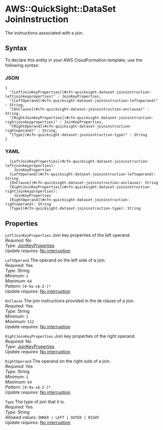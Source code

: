 # AWS::QuickSight::DataSet JoinInstruction<a name="aws-properties-quicksight-dataset-joininstruction"></a>

The instructions associated with a join\. 

## Syntax<a name="aws-properties-quicksight-dataset-joininstruction-syntax"></a>

To declare this entity in your AWS CloudFormation template, use the following syntax:

### JSON<a name="aws-properties-quicksight-dataset-joininstruction-syntax.json"></a>

```
{
  "[LeftJoinKeyProperties](#cfn-quicksight-dataset-joininstruction-leftjoinkeyproperties)" : JoinKeyProperties,
  "[LeftOperand](#cfn-quicksight-dataset-joininstruction-leftoperand)" : String,
  "[OnClause](#cfn-quicksight-dataset-joininstruction-onclause)" : String,
  "[RightJoinKeyProperties](#cfn-quicksight-dataset-joininstruction-rightjoinkeyproperties)" : JoinKeyProperties,
  "[RightOperand](#cfn-quicksight-dataset-joininstruction-rightoperand)" : String,
  "[Type](#cfn-quicksight-dataset-joininstruction-type)" : String
}
```

### YAML<a name="aws-properties-quicksight-dataset-joininstruction-syntax.yaml"></a>

```
  [LeftJoinKeyProperties](#cfn-quicksight-dataset-joininstruction-leftjoinkeyproperties): 
    JoinKeyProperties
  [LeftOperand](#cfn-quicksight-dataset-joininstruction-leftoperand): String
  [OnClause](#cfn-quicksight-dataset-joininstruction-onclause): String
  [RightJoinKeyProperties](#cfn-quicksight-dataset-joininstruction-rightjoinkeyproperties): 
    JoinKeyProperties
  [RightOperand](#cfn-quicksight-dataset-joininstruction-rightoperand): String
  [Type](#cfn-quicksight-dataset-joininstruction-type): String
```

## Properties<a name="aws-properties-quicksight-dataset-joininstruction-properties"></a>

`LeftJoinKeyProperties`  <a name="cfn-quicksight-dataset-joininstruction-leftjoinkeyproperties"></a>
Join key properties of the left operand\.  
*Required*: No  
*Type*: [JoinKeyProperties](aws-properties-quicksight-dataset-joinkeyproperties.md)  
*Update requires*: [No interruption](https://docs.aws.amazon.com/AWSCloudFormation/latest/UserGuide/using-cfn-updating-stacks-update-behaviors.html#update-no-interrupt)

`LeftOperand`  <a name="cfn-quicksight-dataset-joininstruction-leftoperand"></a>
The operand on the left side of a join\.  
*Required*: Yes  
*Type*: String  
*Minimum*: `1`  
*Maximum*: `64`  
*Pattern*: `[0-9a-zA-Z-]*`  
*Update requires*: [No interruption](https://docs.aws.amazon.com/AWSCloudFormation/latest/UserGuide/using-cfn-updating-stacks-update-behaviors.html#update-no-interrupt)

`OnClause`  <a name="cfn-quicksight-dataset-joininstruction-onclause"></a>
The join instructions provided in the `ON` clause of a join\.  
*Required*: Yes  
*Type*: String  
*Minimum*: `1`  
*Maximum*: `512`  
*Update requires*: [No interruption](https://docs.aws.amazon.com/AWSCloudFormation/latest/UserGuide/using-cfn-updating-stacks-update-behaviors.html#update-no-interrupt)

`RightJoinKeyProperties`  <a name="cfn-quicksight-dataset-joininstruction-rightjoinkeyproperties"></a>
Join key properties of the right operand\.  
*Required*: No  
*Type*: [JoinKeyProperties](aws-properties-quicksight-dataset-joinkeyproperties.md)  
*Update requires*: [No interruption](https://docs.aws.amazon.com/AWSCloudFormation/latest/UserGuide/using-cfn-updating-stacks-update-behaviors.html#update-no-interrupt)

`RightOperand`  <a name="cfn-quicksight-dataset-joininstruction-rightoperand"></a>
The operand on the right side of a join\.  
*Required*: Yes  
*Type*: String  
*Minimum*: `1`  
*Maximum*: `64`  
*Pattern*: `[0-9a-zA-Z-]*`  
*Update requires*: [No interruption](https://docs.aws.amazon.com/AWSCloudFormation/latest/UserGuide/using-cfn-updating-stacks-update-behaviors.html#update-no-interrupt)

`Type`  <a name="cfn-quicksight-dataset-joininstruction-type"></a>
The type of join that it is\.  
*Required*: Yes  
*Type*: String  
*Allowed values*: `INNER | LEFT | OUTER | RIGHT`  
*Update requires*: [No interruption](https://docs.aws.amazon.com/AWSCloudFormation/latest/UserGuide/using-cfn-updating-stacks-update-behaviors.html#update-no-interrupt)
